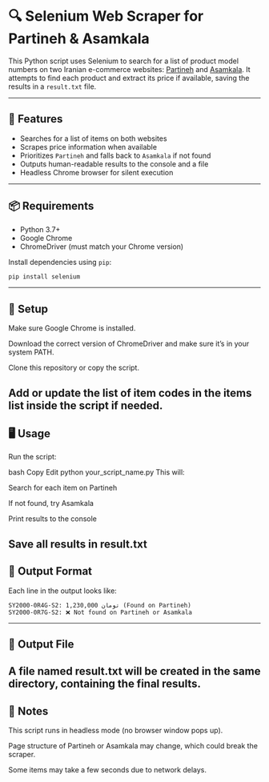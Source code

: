 # 🔍 Selenium Web Scraper for Partineh & Asamkala

This Python script uses Selenium to search for a list of product model numbers on two Iranian e-commerce websites: [Partineh](https://partineh.com) and [Asamkala](https://asamkala.com). It attempts to find each product and extract its price if available, saving the results in a `result.txt` file.

---

## 🚀 Features

- Searches for a list of items on both websites
- Scrapes price information when available
- Prioritizes `Partineh` and falls back to `Asamkala` if not found
- Outputs human-readable results to the console and a file
- Headless Chrome browser for silent execution

---

## 📦 Requirements

- Python 3.7+
- Google Chrome
- ChromeDriver (must match your Chrome version)

Install dependencies using `pip`:

```bash
pip install selenium
```
---
## 🔧 Setup
Make sure Google Chrome is installed.

Download the correct version of ChromeDriver and make sure it’s in your system PATH.

Clone this repository or copy the script.

Add or update the list of item codes in the items list inside the script if needed.
---
## 🖥️ Usage
Run the script:

bash
Copy
Edit
python your_script_name.py
This will:

Search for each item on Partineh

If not found, try Asamkala

Print results to the console

Save all results in result.txt
---
## 📄 Output Format
Each line in the output looks like:

```
SY2000-0R4G-S2: 1,230,000 تومان (Found on Partineh)
SY2000-0R7G-S2: ❌ Not found on Partineh or Asamkala
```
---
## 📁 Output File
A file named result.txt will be created in the same directory, containing the final results.
---
## 🛑 Notes
This script runs in headless mode (no browser window pops up).

Page structure of Partineh or Asamkala may change, which could break the scraper.

Some items may take a few seconds due to network delays.
